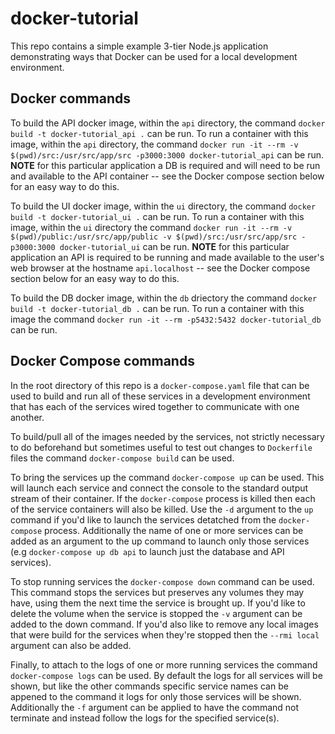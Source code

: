 # docker-tutorial

This repo contains a simple example 3-tier Node.js application demonstrating
ways that Docker can be used for a local development environment.

## Docker commands

To build the API docker image, within the `api` directory, the command
`docker build -t docker-tutorial_api .` can be run.  To run a container with
this image, within the `api` directory, the command
`docker run -it --rm -v $(pwd)/src:/usr/src/app/src -p3000:3000 docker-tutorial_api`
can be run.  **NOTE** for this particular application a DB is required and will
need to be run and available to the API container -- see the Docker compose
section below for an easy way to do this.

To build the UI docker image, within the `ui` directory, the command
`docker build -t docker-tutorial_ui .` can be run.  To run a container with
this image, within the `ui` directory the command
`docker run -it --rm -v $(pwd)/public:/usr/src/app/public -v $(pwd)/src:/usr/src/app/src -p3000:3000 docker-tutorial_ui` can be run.  **NOTE** for this particular
application an API is required to be running and made available to the user's
web browser at the hostname `api.localhost` -- see the Docker compose section
below for an easy way to do this.

To build the DB docker image, within the `db` driectory the command
`docker build -t docker-tutorial_db .` can be run.  To run a container with
this image the command `docker run -it --rm -p5432:5432 docker-tutorial_db`
can be run.

## Docker Compose commands

In the root directory of this repo is a `docker-compose.yaml` file that can be
used to build and run all of these services in a development environment that
has each of the services wired together to communicate with one another.

To build/pull all of the images needed by the services, not strictly necessary
to do beforehand but sometimes useful to test out changes to `Dockerfile` files
the command `docker-compose build` can be used.

To bring the services up the command `docker-compose up` can be used.  This
will launch each service and connect the console to the standard output
stream of their container.  If the `docker-compose` process is killed then each
of the service containers will also be killed.  Use the `-d` argument to the
`up` command if you'd like to launch the services detatched from the
`docker-compose` process.  Additionally the name of one or more services can be
added as an argument to the up command to launch only those services (e.g
`docker-compose up db api` to launch just the database and API services).

To stop running services the `docker-compose down` command can be used.  This
command stops the services but preserves any volumes they may have, using them
the next time the service is brought up.  If you'd like to delete the volume
when the service is stopped the `-v` argument can be added to the down command.
If you'd also like to remove any local images that were build for the services
when they're stopped then the `--rmi local` argument can also be added.

Finally, to attach to the logs of one or more running services the command
`docker-compose logs` can be used.  By default the logs for all services will be
shown, but like the other commands specific service names can be appened to the
command it logs for only those services will be shown.  Additionally the `-f`
argument can be applied to have the command not terminate and instead follow the
logs for the specified service(s).
